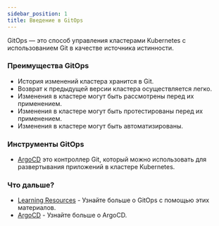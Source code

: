 ```yaml
---
sidebar_position: 1
title: Введение в GitOps
---
```


GitOps — это способ управления кластерами Kubernetes с использованием Git в качестве источника истинности.

### Преимущества GitOps

- История изменений кластера хранится в Git.
- Возврат к предыдущей версии кластера осуществляется легко.
- Изменения в кластере могут быть рассмотрены перед их применением.
- Изменения в кластере могут быть протестированы перед их применением.
- Изменения в кластере могут быть автоматизированы.

### Инструменты GitOps

- [ArgoCD](../argocd/introduction.md) это контроллер Git, который можно использовать для развертывания приложений в кластере Kubernetes.

### Что дальше?

- [Learning Resources](./learning-resources.md) - Узнайте больше о GitOps с помощью этих материалов.
- [ArgoCD](../argocd/introduction.md) - Узнайте больше о ArgoCD.
